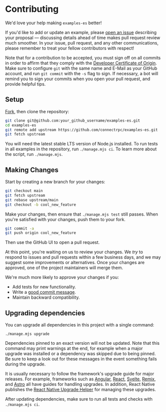# Contributing

We'd love your help making `examples-es` better!

If you'd like to add or update an example, please [open an issue][open-issue]
describing your proposal &mdash; discussing details ahead of time makes
pull request review much smoother. In your issue, pull request, and any other
communications, please remember to treat your fellow contributors with
respect!

Note that for a contribution to be accepted, you must sign off on all commits
in order to affirm that they comply with the [Developer Certificate of Origin][dco].
Make sure to configure `git` with the same name and E-Mail as your GitHub account,
and run `git commit` with the `-s` flag to sign. If necessary, a bot will remind
you to sign your commits when you open your pull request, and provide helpful tips.

## Setup

[Fork][fork], then clone the repository:

```bash
git clone git@github.com:your_github_username/examples-es.git
cd examples-es
git remote add upstream https://github.com/connectrpc/examples-es.git
git fetch upstream
```

You will need the latest stable LTS version of Node.js installed. To run tests
in all examples in the repository, run `./manage.mjs ci`. To learn more about
the script, run `./manage.mjs`.


## Making Changes

Start by creating a new branch for your changes:

```bash
git checkout main
git fetch upstream
git rebase upstream/main
git checkout -b cool_new_feature
```

Make your changes, then ensure that `./manage.mjs test` still passes.
When you're satisfied with your changes, push them to your fork.

```bash
git commit -a
git push origin cool_new_feature
```

Then use the GitHub UI to open a pull request.

At this point, you're waiting on us to review your changes. We *try* to respond
to issues and pull requests within a few business days, and we may suggest some
improvements or alternatives. Once your changes are approved, one of the
project maintainers will merge them.

We're much more likely to approve your changes if you:

- Add tests for new functionality.
- Write a [good commit message][commit-message].
- Maintain backward compatibility.


## Upgrading dependencies

You can upgrade all dependencies in this project with a single command:

```console
./manage.mjs upgrade
```

Dependencies pinned to an exact version will not be updated. 
Note that this command may print warnings at the end, for example when a major 
upgrade was installed or a dependency was skipped due to being pinned. 
Be sure to keep a look out for these messages in the event something fails during the upgrade.

It is usually necessary to follow the framework's upgrade guide for major releases. For example, frameworks such as
[Angular][angular-guide], [React][react-guide],
[Svelte][svelte-guide], [Remix][remix-guide], and 
[Astro][astro-guide] all have guides for handling upgrades. In addition, React
Native publishes the [React Native Upgrade Helper][react-native-guide]
for managing these upgrades.
 
After updating dependencies, make sure to run all tests and checks with `./manage.mjs ci`.

[angular-guide]: https://update.angular.io/?v=16.0-17.0
[react-guide]: https://react.dev/blog/2022/03/08/react-18-upgrade-guide
[svelte-guide]: https://svelte.dev/docs/v4-migration-guide
[remix-guide]: https://remix.run/docs/en/main/start/v2
[astro-guide]: https://docs.astro.build/en/guides/upgrade-to/v4/
[react-native-guide]: https://react-native-community.github.io/upgrade-helper/
[fork]: https://github.com/connectrpc/examples-es/fork
[open-issue]: https://github.com/connectrpc/examples-es/issues/new
[dco]: https://developercertificate.org
[commit-message]: http://tbaggery.com/2008/04/19/a-note-about-git-commit-messages.html
